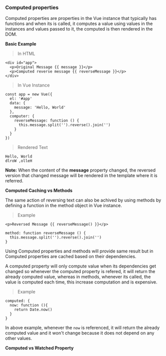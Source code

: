 ### Computed properties

Computed properties are properties in the Vue instance that typically has functions and when its is called, it computes a value using values in the instances and values passed to it, the computed is then rendered in the DOM.

**Basic Example**

> In HTML
```
<div id="app">
  <p>Original Message {{ message }}</p>
  <p>Computed reverse message {{ reverseMessage }}</p>
</div>
```

> In Vue Instance
```
const app = new Vue({
  el: '#app'
  data: {
    message: 'Hello, World'
  },
  computer: {
    reverseMessage: function () {
      this.message.split('').reverse().join('')
    }
  }
})
```
> Rendered Text
```
Hello, World
dlroW ,olleH
```

**Note:** When the content of the **message** property changed, the reversed version that changed message will be rendered in the template where it is referred.

**Computed Caching vs Methods**

The same action of reversing text can also be achived by using methods by defining a function in the method object in Vue instance.

>Example
```
<p>Reversed Message {{ reverseMessage() }}</p>

method: function reverseMessage () {
  this.message.split('').reverse().join('')
}
```
Using Computed properties and methods will provide same result but in Computed properties are cached based on their dependencies.

A computed property will only compute value when its dependencies get changed so whenever the computed property is refered, it will return the already computed value, whereas in methods, whenever its called, the value is computed each time, this increase computation and is expensive.

>Example
```
computed: {
  now: function (){
    return Date.now()
  }
}
```
In above example, whenever the `now` is referenced, it will return the already computed value and it won't change because it does not depend on any other values.

**Computed vs Watched Property**

